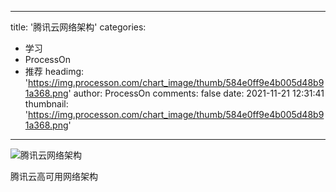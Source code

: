 
---
title: '腾讯云网络架构'
categories: 
 - 学习
 - ProcessOn
 - 推荐
headimg: 'https://img.processon.com/chart_image/thumb/584e0ff9e4b005d48b91a368.png'
author: ProcessOn
comments: false
date: 2021-11-21 12:31:41
thumbnail: 'https://img.processon.com/chart_image/thumb/584e0ff9e4b005d48b91a368.png'
---

<div>   
<img class="thumb" alt="腾讯云网络架构" src="https://img.processon.com/chart_image/thumb/584e0ff9e4b005d48b91a368.png" referrerpolicy="no-referrer">
<p>腾讯云高可用网络架构</p>  
</div>
            